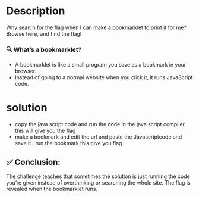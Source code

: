# Description

Why search for the flag when I can make a bookmarklet
to print it for me?
Browse here, and find the flag!

### 🔍 What’s a bookmarklet?
- A bookmarklet is like a small program you save as a bookmark in your browser.
- Instead of going to a normal website when you click it, it runs JavaScript code.

# solution
- copy the java script code and run the code in the java script compiler. this will give you the flag
- make a bookmark and edit the url and paste the Javascriptcode and save it . run the bookmark this give you flag 



## ✅ Conclusion: 
The challenge teaches that sometimes the solution is just running the code you’re given instead of overthinking or searching the whole site. The flag is revealed when the bookmarklet runs.
